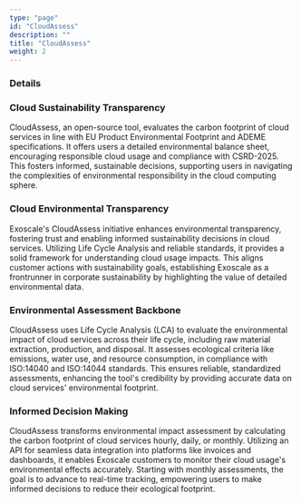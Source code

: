```yaml
---
type: "page"
id: "CloudAssess"
description: ""
title: "CloudAssess"
weight: 2
---
```


### Details
### Cloud Sustainability Transparency

CloudAssess, an open-source tool, evaluates the carbon footprint of cloud services in line with EU Product Environmental Footprint and ADEME specifications. It offers users a detailed environmental balance sheet, encouraging responsible cloud usage and compliance with CSRD-2025. This fosters informed, sustainable decisions, supporting users in navigating the complexities of environmental responsibility in the cloud computing sphere.
### Cloud Environmental Transparency

Exoscale's CloudAssess initiative enhances environmental transparency, fostering trust and enabling informed sustainability decisions in cloud services. Utilizing Life Cycle Analysis and reliable standards, it provides a solid framework for understanding cloud usage impacts. This aligns customer actions with sustainability goals, establishing Exoscale as a frontrunner in corporate sustainability by highlighting the value of detailed environmental data.
### Environmental Assessment Backbone

CloudAssess uses Life Cycle Analysis (LCA) to evaluate the environmental impact of cloud services across their life cycle, including raw material extraction, production, and disposal. It assesses ecological criteria like emissions, water use, and resource consumption, in compliance with ISO:14040 and ISO:14044 standards. This ensures reliable, standardized assessments, enhancing the tool's credibility by providing accurate data on cloud services' environmental footprint.
### Informed Decision Making

CloudAssess transforms environmental impact assessment by calculating the carbon footprint of cloud services hourly, daily, or monthly. Utilizing an API for seamless data integration into platforms like invoices and dashboards, it enables Exoscale customers to monitor their cloud usage's environmental effects accurately. Starting with monthly assessments, the goal is to advance to real-time tracking, empowering users to make informed decisions to reduce their ecological footprint.
